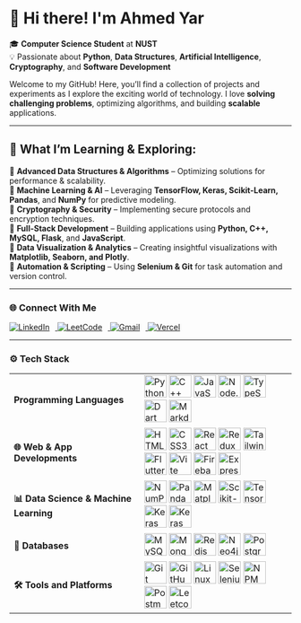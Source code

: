 # 👋 Hi there! I'm Ahmed Yar

🎓 **Computer Science Student** at **NUST**  
💡 Passionate about **Python**, **Data Structures**, **Artificial Intelligence**, **Cryptography**, and **Software Development**

Welcome to my GitHub! Here, you’ll find a collection of projects and experiments as I explore the exciting world of technology. I love **solving challenging problems**, optimizing algorithms, and building **scalable** applications.

---

## 🌱 **What I’m Learning & Exploring:**

🔹 **Advanced Data Structures & Algorithms** – Optimizing solutions for performance & scalability.  
🔹 **Machine Learning & AI** – Leveraging **TensorFlow, Keras, Scikit-Learn, Pandas**, and **NumPy** for predictive modeling.  
🔹 **Cryptography & Security** – Implementing secure protocols and encryption techniques.  
🔹 **Full-Stack Development** – Building applications using **Python, C++, MySQL, Flask**, and **JavaScript**.  
🔹 **Data Visualization & Analytics** – Creating insightful visualizations with **Matplotlib, Seaborn, and Plotly**.  
🔹 **Automation & Scripting** – Using **Selenium & Git** for task automation and version control.

---

### 🌐 Connect With Me

<a href="https://www.linkedin.com/in/ahmedyar7/" target="_blank">
  <img src="https://img.shields.io/badge/LinkedIn-ahmedyar7-0077B5?style=flat&logo=linkedin&logoColor=white" alt="LinkedIn" style="margin-right:10px;"/>
</a>
<a href="https://leetcode.com/u/ahmedyar7/" target="_blank">
  <img src="https://img.shields.io/badge/LeetCode-ahmedyar7-FFA116?style=flat&logo=leetcode&logoColor=yellow" alt="LeetCode" style="margin-right:10px;"/>
</a>
<a href="mailto:ahmeyar.info@gmail.com">
  <img src="https://img.shields.io/badge/Gmail-ahmeyar.info@gmail.com-D14836?style=flat&logo=gmail&logoColor=red" alt="Gmail" style="margin-right:10px;"/>
</a>
<a href="https://ahmedyar.vercel.app/" target="_blank">
  <img src="https://img.shields.io/badge/Portfolio-Website-000000?style=flat&logo=vercel&logoColor=white" alt="Vercel"/>
</a>

---

### ⚙️ Tech Stack

<table>
  <tr>
    <td><strong>Programming Languages</strong></td>
    <td>
      <img src="https://cdn.jsdelivr.net/gh/devicons/devicon/icons/python/python-original.svg" alt="Python" width="40" height="40"/>
      <img src="https://cdn.jsdelivr.net/gh/devicons/devicon/icons/cplusplus/cplusplus-original.svg" alt="C++" width="40" height="40"/>
      <img src="https://cdn.jsdelivr.net/gh/devicons/devicon/icons/javascript/javascript-original.svg" alt="JavaScript" width="40" height="40"/>
      <img src="https://cdn.jsdelivr.net/gh/devicons/devicon/icons/nodejs/nodejs-original.svg" alt="Node.js" width="40" height="40"/>
      <img src="https://cdn.jsdelivr.net/gh/devicons/devicon/icons/typescript/typescript-original.svg" alt="TypeScript" width="40" height="40"/>
      <img src="https://cdn.jsdelivr.net/gh/devicons/devicon/icons/dart/dart-original.svg" alt="Dart" width="40" height="40"/>
      <img src="https://skillicons.dev/icons?i=markdown" alt="Markdown" width="40" height="40"/>
    </td>
  </tr>
  <tr>
    <td><strong>🌐 Web & App Developments</strong></td>
    <td>
      <img src="https://cdn.jsdelivr.net/gh/devicons/devicon/icons/html5/html5-original.svg" alt="HTML5" width="40" height="40"/>
      <img src="https://cdn.jsdelivr.net/gh/devicons/devicon/icons/css3/css3-original.svg" alt="CSS3" width="40" height="40"/>
      <img src="https://cdn.jsdelivr.net/gh/devicons/devicon/icons/react/react-original.svg" alt="React" width="40" height="40"/>
      <img src="https://cdn.jsdelivr.net/gh/devicons/devicon/icons/redux/redux-original.svg" alt="Redux" width="40" height="40"/>
      <img src="https://cdn.jsdelivr.net/gh/devicons/devicon@latest/icons/tailwindcss/tailwindcss-original.svg" alt="TailwindCSS" width="40" height="40"/>
      <img src="https://cdn.jsdelivr.net/gh/devicons/devicon/icons/flutter/flutter-original.svg" alt="Flutter" width="40" height="40"/>
      <img src="https://cdn.jsdelivr.net/gh/devicons/devicon@latest/icons/vitejs/vitejs-original.svg" alt="Vite" width="40" height="40"/>
      <img src="https://cdn.jsdelivr.net/gh/devicons/devicon/icons/firebase/firebase-plain.svg" alt="Firebase" width="40" height="40"/>
      <img src="https://skillicons.dev/icons?i=express" alt="Express.js" width="40" height="40"/>
      <!-- Zustand not in Devicon yet -->
    </td>
  </tr>
  <tr>
    <td><strong>📊 Data Science & Machine Learning</strong></td>
    <td>
      <img src="https://cdn.jsdelivr.net/gh/devicons/devicon/icons/numpy/numpy-original.svg" alt="NumPy" width="40" height="40"/>
      <img src="https://cdn.jsdelivr.net/gh/devicons/devicon/icons/pandas/pandas-original.svg" alt="Pandas" width="40" height="40"/>
      <img src="https://cdn.jsdelivr.net/gh/devicons/devicon/icons/matplotlib/matplotlib-original.svg" alt="Matplotlib" width="40" height="40"/>
      <img src="https://cdn.jsdelivr.net/gh/devicons/devicon/icons/scikitlearn/scikitlearn-original.svg" alt="Scikit-learn" width="40" height="40"/>
      <img src="https://cdn.jsdelivr.net/gh/devicons/devicon/icons/tensorflow/tensorflow-original.svg" alt="TensorFlow" width="40" height="40"/>
      <img src="https://cdn.jsdelivr.net/gh/devicons/devicon/icons/keras/keras-original.svg" alt="Keras" width="40" height="40"/>
      <img src="https://skillicons.dev/icons?i=pytorch" alt="Keras" width="40" height="40"/>
    </td>
  </tr>
  <tr>
    <td><strong>📁 Databases</strong></td>
    <td>
      <img src="https://cdn.jsdelivr.net/gh/devicons/devicon/icons/mysql/mysql-original.svg" alt="MySQL" width="40" height="40"/>
      <img src="https://cdn.jsdelivr.net/gh/devicons/devicon/icons/mongodb/mongodb-original.svg" alt="MongoDB" width="40" height="40"/>
      <img src="https://cdn.jsdelivr.net/gh/devicons/devicon/icons/redis/redis-original.svg" alt="Redis" width="40" height="40"/>
      <img src="https://cdn.jsdelivr.net/gh/devicons/devicon/icons/neo4j/neo4j-original.svg" alt="Neo4j" width="40" height="40"/>
      <img src="https://cdn.jsdelivr.net/gh/devicons/devicon/icons/postgresql/postgresql-original.svg" alt="PostgreSQL" width="40" height="40"/>
    </td>
  </tr>
  <tr>
    <td><strong>🛠 Tools and Platforms</strong></td>
    <td>
      <img src="https://cdn.jsdelivr.net/gh/devicons/devicon/icons/git/git-original.svg" alt="Git" width="40" height="40"/>
      <img src="https://skillicons.dev/icons?i=github" alt="GitHub" width="40" height="40"/>
      <img src="https://cdn.jsdelivr.net/gh/devicons/devicon/icons/linux/linux-original.svg" alt="Linux" width="40" height="40"/>
      <img src="https://cdn.jsdelivr.net/gh/devicons/devicon/icons/selenium/selenium-original.svg" alt="Selenium" width="40" height="40"/>
      <img src="https://cdn.jsdelivr.net/gh/devicons/devicon/icons/npm/npm-original-wordmark.svg" alt="NPM" width="40" height="40"/>
      <img src="https://cdn.jsdelivr.net/gh/devicons/devicon/icons/postman/postman-original.svg" alt="Postman" width="40" height="40"/>
      <img src="https://cdn.jsdelivr.net/gh/devicons/devicon@latest/icons/leetcode/leetcode-original.svg" alt="Leetcode" width="40" height="40"/>
    </td>
  </tr>
</table>
